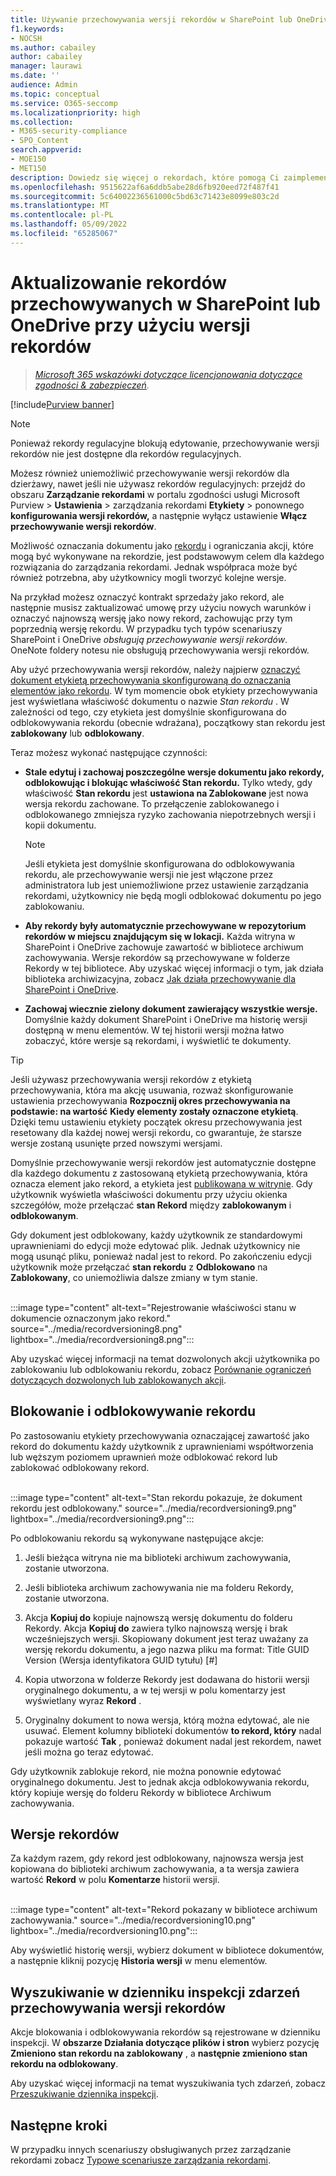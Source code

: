```yaml
---
title: Używanie przechowywania wersji rekordów w SharePoint lub OneDrive
f1.keywords:
- NOCSH
ms.author: cabailey
author: cabailey
manager: laurawi
ms.date: ''
audience: Admin
ms.topic: conceptual
ms.service: O365-seccomp
ms.localizationpriority: high
ms.collection:
- M365-security-compliance
- SPO_Content
search.appverid:
- MOE150
- MET150
description: Dowiedz się więcej o rekordach, które pomogą Ci zaimplementować rozwiązanie do zarządzania rekordami w Microsoft 365.
ms.openlocfilehash: 9515622af6a6ddb5abe28d6fb920eed72f487f41
ms.sourcegitcommit: 5c64002236561000c5bd63c71423e8099e803c2d
ms.translationtype: MT
ms.contentlocale: pl-PL
ms.lasthandoff: 05/09/2022
ms.locfileid: "65285067"
---
```

# <a name="use-record-versioning-to-update-records-stored-in-sharepoint-or-onedrive"></a>Aktualizowanie rekordów przechowywanych w SharePoint lub OneDrive przy użyciu wersji rekordów

>*[Microsoft 365 wskazówki dotyczące licencjonowania dotyczące zgodności & zabezpieczeń](/office365/servicedescriptions/microsoft-365-service-descriptions/microsoft-365-tenantlevel-services-licensing-guidance/microsoft-365-security-compliance-licensing-guidance).*

[!include[Purview banner](../includes/purview-rebrand-banner.md)]

> [!NOTE]
> Ponieważ rekordy regulacyjne blokują edytowanie, przechowywanie wersji rekordów nie jest dostępne dla rekordów regulacyjnych.
>
> Możesz również uniemożliwić przechowywanie wersji rekordów dla dzierżawy, nawet jeśli nie używasz rekordów regulacyjnych: przejdź do obszaru **Zarządzanie rekordami** w portalu zgodności usługi Microsoft Purview > **Ustawienia** >  zarządzania rekordami **Etykiety** >  ponownego **konfigurowania wersji rekordów,** a następnie wyłącz ustawienie **Włącz przechowywanie wersji rekordów**.

Możliwość oznaczania dokumentu jako [rekordu](records-management.md#records) i ograniczania akcji, które mogą być wykonywane na rekordzie, jest podstawowym celem dla każdego rozwiązania do zarządzania rekordami. Jednak współpraca może być również potrzebna, aby użytkownicy mogli tworzyć kolejne wersje.

Na przykład możesz oznaczyć kontrakt sprzedaży jako rekord, ale następnie musisz zaktualizować umowę przy użyciu nowych warunków i oznaczyć najnowszą wersję jako nowy rekord, zachowując przy tym poprzednią wersję rekordu. W przypadku tych typów scenariuszy SharePoint i OneDrive *obsługują przechowywanie wersji rekordów*. OneNote foldery notesu nie obsługują przechowywania wersji rekordów.

Aby użyć przechowywania wersji rekordów, należy najpierw [oznaczyć dokument etykietą przechowywania skonfigurowaną do oznaczania elementów jako rekordu](declare-records.md). W tym momencie obok etykiety przechowywania jest wyświetlana właściwość dokumentu o nazwie *Stan rekordu* . W zależności od tego, czy etykieta jest domyślnie skonfigurowana do odblokowywania rekordu (obecnie wdrażana), początkowy stan rekordu jest **zablokowany** lub **odblokowany**.

Teraz możesz wykonać następujące czynności:

- **Stale edytuj i zachowaj poszczególne wersje dokumentu jako rekordy, odblokowując i blokując właściwość Stan rekordu.** Tylko wtedy, gdy właściwość **Stan rekordu** jest **ustawiona na Zablokowane** jest nowa wersja rekordu zachowane. To przełączenie zablokowanego i odblokowanego zmniejsza ryzyko zachowania niepotrzebnych wersji i kopii dokumentu.
    
    > [!NOTE]
    > Jeśli etykieta jest domyślnie skonfigurowana do odblokowywania rekordu, ale przechowywanie wersji nie jest włączone przez administratora lub jest uniemożliwione przez ustawienie zarządzania rekordami, użytkownicy nie będą mogli odblokować dokumentu po jego zablokowaniu.

- **Aby rekordy były automatycznie przechowywane w repozytorium rekordów w miejscu znajdującym się w lokacji.** Każda witryna w SharePoint i OneDrive zachowuje zawartość w bibliotece archiwum zachowywania. Wersje rekordów są przechowywane w folderze Rekordy w tej bibliotece. Aby uzyskać więcej informacji o tym, jak działa biblioteka archiwizacyjna, zobacz [Jak działa przechowywanie dla SharePoint i OneDrive](retention-policies-sharepoint.md#how-retention-works-for-sharepoint-and-onedrive).

- **Zachowaj wiecznie zielony dokument zawierający wszystkie wersje.** Domyślnie każdy dokument SharePoint i OneDrive ma historię wersji dostępną w menu elementów. W tej historii wersji można łatwo zobaczyć, które wersje są rekordami, i wyświetlić te dokumenty.

> [!TIP]
> Jeśli używasz przechowywania wersji rekordów z etykietą przechowywania, która ma akcję usuwania, rozważ skonfigurowanie ustawienia przechowywania **Rozpocznij okres przechowywania na podstawie: na wartość** **Kiedy elementy zostały oznaczone etykietą**. Dzięki temu ustawieniu etykiety początek okresu przechowywania jest resetowany dla każdej nowej wersji rekordu, co gwarantuje, że starsze wersje zostaną usunięte przed nowszymi wersjami.

Domyślnie przechowywanie wersji rekordów jest automatycznie dostępne dla każdego dokumentu z zastosowaną etykietą przechowywania, która oznacza element jako rekord, a etykieta jest [publikowana w witrynie](create-apply-retention-labels.md). Gdy użytkownik wyświetla właściwości dokumentu przy użyciu okienka szczegółów, może przełączać **stan Rekord** między **zablokowanym** i **odblokowanym**.

Gdy dokument jest odblokowany, każdy użytkownik ze standardowymi uprawnieniami do edycji może edytować plik. Jednak użytkownicy nie mogą usunąć pliku, ponieważ nadal jest to rekord. Po zakończeniu edycji użytkownik może przełączać **stan rekordu** z **Odblokowano** na **Zablokowany**, co uniemożliwia dalsze zmiany w tym stanie.
<br/><br/>

:::image type="content" alt-text="Rejestrowanie właściwości stanu w dokumencie oznaczonym jako rekord." source="../media/recordversioning8.png" lightbox="../media/recordversioning8.png":::

Aby uzyskać więcej informacji na temat dozwolonych akcji użytkownika po zablokowaniu lub odblokowaniu rekordu, zobacz [Porównanie ograniczeń dotyczących dozwolonych lub zablokowanych akcji](records-management.md#compare-restrictions-for-what-actions-are-allowed-or-blocked).

## <a name="locking-and-unlocking-a-record"></a>Blokowanie i odblokowywanie rekordu

Po zastosowaniu etykiety przechowywania oznaczającej zawartość jako rekord do dokumentu każdy użytkownik z uprawnieniami współtworzenia lub węższym poziomem uprawnień może odblokować rekord lub zablokować odblokowany rekord.
<br/><br/>

:::image type="content" alt-text="Stan rekordu pokazuje, że dokument rekordu jest odblokowany." source="../media/recordversioning9.png" lightbox="../media/recordversioning9.png":::

Po odblokowaniu rekordu są wykonywane następujące akcje:

1. Jeśli bieżąca witryna nie ma biblioteki archiwum zachowywania, zostanie utworzona.

2. Jeśli biblioteka archiwum zachowywania nie ma folderu Rekordy, zostanie utworzona.

3. Akcja **Kopiuj do** kopiuje najnowszą wersję dokumentu do folderu Rekordy. Akcja **Kopiuj do** zawiera tylko najnowszą wersję i brak wcześniejszych wersji. Skopiowany dokument jest teraz uważany za wersję rekordu dokumentu, a jego nazwa pliku ma format: Title GUID Version (Wersja identyfikatora GUID tytułu) \[\#\]

4. Kopia utworzona w folderze Rekordy jest dodawana do historii wersji oryginalnego dokumentu, a w tej wersji w polu komentarzy jest wyświetlany wyraz **Rekord** .

5. Oryginalny dokument to nowa wersja, którą można edytować, ale nie usuwać. Element kolumny biblioteki dokumentów **to rekord, który** nadal pokazuje wartość **Tak** , ponieważ dokument nadal jest rekordem, nawet jeśli można go teraz edytować.

Gdy użytkownik zablokuje rekord, nie można ponownie edytować oryginalnego dokumentu. Jest to jednak akcja odblokowywania rekordu, który kopiuje wersję do folderu Rekordy w bibliotece Archiwum zachowywania.

## <a name="record-versions"></a>Wersje rekordów

Za każdym razem, gdy rekord jest odblokowany, najnowsza wersja jest kopiowana do biblioteki archiwum zachowywania, a ta wersja zawiera wartość **Rekord** w polu **Komentarze** historii wersji.
<br/><br/>

:::image type="content" alt-text="Rekord pokazany w bibliotece archiwum zachowywania." source="../media/recordversioning10.png" lightbox="../media/recordversioning10.png":::

Aby wyświetlić historię wersji, wybierz dokument w bibliotece dokumentów, a następnie kliknij pozycję **Historia wersji** w menu elementów.

## <a name="searching-the-audit-log-for-record-versioning-events"></a>Wyszukiwanie w dzienniku inspekcji zdarzeń przechowywania wersji rekordów

Akcje blokowania i odblokowywania rekordów są rejestrowane w dzienniku inspekcji. W **obszarze Działania dotyczące plików i stron** wybierz pozycję **Zmieniono stan rekordu na zablokowany** , a **następnie zmieniono stan rekordu na odblokowany**.

Aby uzyskać więcej informacji na temat wyszukiwania tych zdarzeń, zobacz [Przeszukiwanie dziennika inspekcji](search-the-audit-log-in-security-and-compliance.md#file-and-page-activities).

## <a name="next-steps"></a>Następne kroki

W przypadku innych scenariuszy obsługiwanych przez zarządzanie rekordami zobacz [Typowe scenariusze zarządzania rekordami](get-started-with-records-management.md#common-scenarios).
